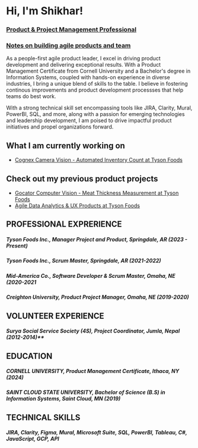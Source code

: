 <h1>Hi, I'm Shikhar!</h1>
<h3><a href="https://www.linkedin.com/in/shikharstha/">Product & Project Management Professional</a></h3>
<h3><a href="https://www.linkedin.com/build-relation/newsletter-follow?entityUrn=7137295985310924800">Notes on building agile products and team </a></h3>

As a people-first agile product leader, I excel in driving product development and delivering exceptional results. With a Product Management Certificate from Cornell University and a Bachelor's degree in Information Systems, coupled with hands-on experience in diverse industries, I bring a unique blend of skills to the table. I believe in fostering continous improvements and product development processses that help teams do best work. 

With a strong technical skill set encompassing tools like JIRA, Clarity, Mural, PowerBI, SQL, and more, along with a passion for emerging technologies and leadership development, I am poised to drive impactful product initiatives and propel organizations forward.

## What I am currently working on
* [Cognex Camera Vision - Automated Inventory Count at Tyson Foods](CognexProduct.md)

## Check out my previous product projects
* [Gocator Computer Vision - Meat Thickness Measurement at Tyson Foods](GocatorProductCase.md)
* [Agile Data Analytics & UX Products at Tyson Foods](ScrumMaster.md)

## PROFESSIONAL EXPRERIENCE
##### Tyson Foods Inc., Manager Project and Product, Springdale, AR (2023 - Present) <br />
##### Tyson Foods Inc., Scrum Master, Springdale, AR (2021-2022) <br />
##### Mid-America Co.,  Software Developer & Scrum Master, Omaha, NE (2020-2021 <br />
##### Creighton University, Product Project Manager, Omaha, NE (2019-2020) <br />

## VOLUNTEER EXPERIENCE
##### Surya Social Service Society (4S), Project Coordinator, Jumla, Nepal (2012-2014)**

## EDUCATION
##### CORNELL UNIVERSITY, Product Management Certificate, Ithaca, NY (2024) <br />
##### SAINT CLOUD STATE UNIVERSITY, Bachelor of Science (B.S) in Information Systems, Saint Cloud, MN (2019)

## TECHNICAL SKILLS
##### JIRA, Clarity, Figma, Mural, Microsoft Suite, SQL, PowerBI, Tableau, C#, JavaScript, GCP, API

